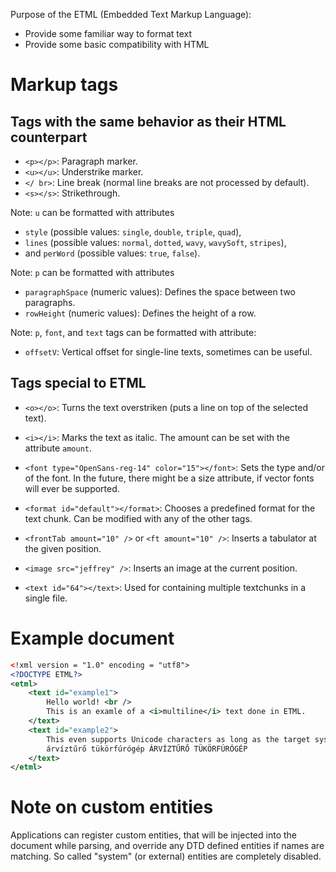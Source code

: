 Purpose of the ETML (Embedded Text Markup Language):

* Provide some familiar way to format text
* Provide some basic compatibility with HTML

# Markup tags

## Tags with the same behavior as their HTML counterpart

* `<p></p>`: Paragraph marker.
* `<u></u>`: Understrike marker.
* `</ br>`: Line break (normal line breaks are not processed by default).
* `<s></s>`: Strikethrough.

Note: `u` can be formatted with attributes
* `style` (possible values: `single`, `double`, `triple`, `quad`),
* `lines` (possible values: `normal`, `dotted`, `wavy`, `wavySoft`, `stripes`),
* and `perWord` (possible values: `true`, `false`).

Note: `p` can be formatted with attributes
* `paragraphSpace` (numeric values): Defines the space between two paragraphs.
* `rowHeight` (numeric values): Defines the height of a row.

Note: `p`, `font`, and `text` tags can be formatted with attribute:
* `offsetV`: Vertical offset for single-line texts, sometimes can be useful.

## Tags special to ETML

* `<o></o>`: Turns the text overstriken (puts a line on top of the selected text).

* `<i></i>`: Marks the text as italic. The amount can be set with the attribute `amount`.

* `<font type="OpenSans-reg-14" color="15"></font>`: Sets the type and/or of the font. In the future, there might be a
size attribute, if vector fonts will ever be supported.

* `<format id="default"></format>`: Chooses a predefined format for the text chunk. Can be modified with any of the 
other tags.

* `<frontTab amount="10" />` or `<ft amount="10" />`: Inserts a tabulator at the given position.

* `<image src="jeffrey" />`: Inserts an image at the current position.

* `<text id="64"></text>`: Used for containing multiple textchunks in a single file.

# Example document

```xml
<!xml version = "1.0" encoding = "utf8">
<?DOCTYPE ETML?>
<etml>
    <text id="example1">
        Hello world! <br />
        This is an examle of a <i>multiline</i> text done in ETML.
    </text>
    <text id="example2">
        This even supports Unicode characters as long as the target system is capable of displaying them. <br />
        árvíztűrő tükörfúrógép ÁRVÍZTŰRŐ TÜKÖRFÚRÓGÉP
    </text>
</etml>
```

# Note on custom entities

Applications can register custom entities, that will be injected into the document while parsing, and override any DTD
defined entities if names are matching. So called "system" (or external) entities are completely disabled.